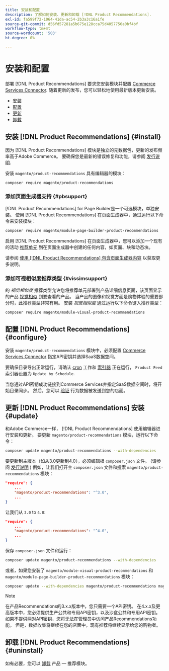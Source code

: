 ```yaml
---
title: 安装和配置
description: 了解如何安装、更新和卸载 [!DNL Product Recommendations].
exl-id: fa599f72-1064-41da-ac54-2b3a3c16a1fe
source-git-commit: d56fd57281a5b675e128cca75d4057756a0bf4bf
workflow-type: tm+mt
source-wordcount: '503'
ht-degree: 0%

---
```


# 安装和配置

部署 [!DNL Product Recommendations] 要求您安装模块并配置 [Commerce Services Connector](../landing/saas.md). 随着更新的发布，您可以轻松地使用最新版本更新安装。

- [安装](#install)
- [配置](#configure)
- [更新](#update)
- [卸载](#uninstall)

## 安装 [!DNL Product Recommendations] {#install}

因为 [!DNL Product Recommendations] 模块是独立的元数据包，更新的发布频率高于Adobe Commerce。 要确保您是最新的错误修复和功能，请参阅 [发行说明](release-notes.md).

安装 `magento/product-recommendations` 具有编辑器的模块：

```bash
composer require magento/product-recommendations
```

### 添加页面生成器支持 {#pbsupport}

[!DNL Product Recommendations] for Page Builder是一个可选模块，单独安装。 使用 [!DNL Product Recommendations] 在页面生成器中，通过运行以下命令来安装模块：

```bash
composer require magento/module-page-builder-product-recommendations
```

启用 [!DNL Product Recommendations] 在页面生成器中，您可以添加一个现有的活动 [推荐单元](https://experienceleague.adobe.com/docs/commerce-admin/page-builder/add-content/recommendations.html) 到在页面生成器中创建的任何内容，如页面、块和动态块。

请参阅 [使用 [!DNL Product Recommendations] 包含页面生成器内容](page-builder.md) 以获取更多说明。

### 添加可视相似度推荐类型 {#vissimsupport}

的 _视觉相似度_ 推荐类型允许您将推荐单元部署到产品详细信息页面，该页面显示的产品 [视觉相似](type.md#visualsim) 到要查看的产品。 当产品的图像和视觉方面是购物体验的重要部分时，此推荐类型非常有用。 安装 _视觉相似度_ 通过运行以下命令键入推荐类型：

```bash
composer require magento/module-visual-product-recommendations
```

## 配置 [!DNL Product Recommendations] {#configure}

安装 `magento/product-recommendations` 模块中，必须配置 [Commerce Services Connector](https://experienceleague.adobe.com/docs/commerce-admin/config/services/saas.html) 指定API密钥并选择SaaS数据空间。

要确保目录导出正常运行，请确认 [cron](https://experienceleague.adobe.com/docs/commerce-operations/configuration-guide/cli/configure-cron-jobs.html) 工作和 [索引器](https://experienceleague.adobe.com/docs/commerce-operations/configuration-guide/cli/manage-indexers.html) 正在运行， `Product Feed` 索引器设置为 `Update by Schedule`.

当您通过API密钥成功链接到Commerce Services并指定SaaS数据空间时，将开始目录同步。 然后，您可以 [验证](verify.md) 行为数据被发送到您的店面。

## 更新 [!DNL Product Recommendations] 安装 {#update}

和Adobe Commerce一样， [!DNL Product Recommendations] 使用编辑器进行安装和更新。 要更新 `magento/product-recommendations` 模块，运行以下命令：

```bash
composer update magento/product-recommendations --with-dependencies
```

要更新到主版本（如从3.0更新到4.0），必须编辑根 `composer.json` 文件。 (请参阅 [发行说明](release-notes.md) ) 例如，让我们打开主 `composer.json` 文件和搜索 `magento/product-recommendations` 模块：

```json
"require": {
    ...
    "magento/product-recommendations": "^3.0",
    ...
}
```

让我们从 `3.0` to `4.0`:

```json
"require": {
    ...
    "magento/product-recommendations": "^4.0",
    ...
}
```

保存 `composer.json` 文件和运行：

```bash
composer update magento/product-recommendations --with-dependencies
```

或者，如果您安装了 `magento/module-visual-product-recommendations` 和 `magento/module-page-builder-product-recommendations` 模块：

```bash
composer update --with-dependencies magento/product-recommendations magento/module-visual-product-recommendations magento/module-page-builder-product-recommendations
```

>[!NOTE]
>
> 在产品Recommendations的3.x.x版本中，您只需要一个API密钥。 在4.x.x及更高版本中，您必须提供生产公共和专用API密钥，以及沙盒公共和专用API密钥。 如果不提供两对API密钥，您将无法在管理员中访问产品Recommendations功能。 但是，数据收集将继续在您的店面中，现有推荐将继续显示给您的购物者。

## 卸载 [!DNL Product Recommendations] {#uninstall}

如有必要，您可以 [卸载](https://experienceleague.adobe.com/docs/commerce-operations/installation-guide/tutorials/uninstall-modules.html) 产品 — 推荐模块。
